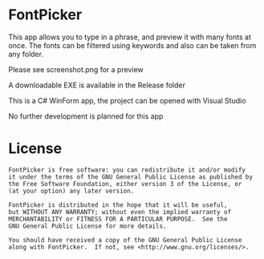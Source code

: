 FontPicker
===========

This app allows you to type in a phrase, and preview it with many fonts at once. The fonts can be filtered using keywords and also can be taken from any folder.

Please see screenshot.png for a preview

A downloadable EXE is available in the Release folder

This is a C# WinForm app, the project can be opened with Visual Studio

No further development is planned for this app

License
=======

    FontPicker is free software: you can redistribute it and/or modify
    it under the terms of the GNU General Public License as published by
    the Free Software Foundation, either version 3 of the License, or
    (at your option) any later version.

    FontPicker is distributed in the hope that it will be useful,
    but WITHOUT ANY WARRANTY; without even the implied warranty of
    MERCHANTABILITY or FITNESS FOR A PARTICULAR PURPOSE.  See the
    GNU General Public License for more details.

    You should have received a copy of the GNU General Public License
    along with FontPicker.  If not, see <http://www.gnu.org/licenses/>.